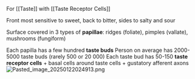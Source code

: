 For \[\[Taste]] with \[\[Taste Receptor Cells]]

Front most sensitive to sweet, back to bitter, sides to salty and sour

Surface covered in 3 types of **papillae**: ridges (foliate), pimples (vallate), mushrooms (fungiform)

Each papilla has a few hundred **taste buds**
Person on average has 2000-5000 taste buds (rarely 500 or 20 000)
Each taste bud has 50-150 **taste receptor cells** + basal cells around taste cells + gustatory afferent axons
![Pasted\_image\_20250122024913.png](pasted_image_20250122024913.png)
